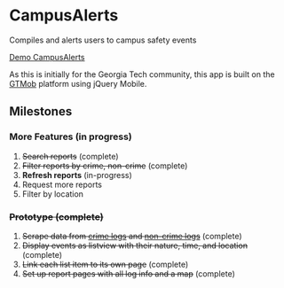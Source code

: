 CampusAlerts
============

Compiles and alerts users to campus safety events

[Demo CampusAlerts](http://m.cip.gatech.edu/developer/anelson35/w/CampusAlerts/content/)

As this is initially for the Georgia Tech community, this app is built on the [GTMob](http://gtmob.gatech.edu/) platform using jQuery Mobile.


Milestones
----------

### More Features (in progress)
1. ~~Search reports~~ (complete)
2. ~~Filter reports by crime, non-crime~~ (complete)
3. **Refresh reports** (in-progress)
4. Request more reports
5. Filter by location

### ~~Prototype (complete)~~
1. ~~Scrape data from [crime logs](http://www.police.gatech.edu/crimeinfo/crimelogs/crimelog.php) and [non-crime logs](http://www.police.gatech.edu/crimeinfo/crimelogs/noncrimelog.php)~~ (complete)
2. ~~Display events as listview with their nature, time, and location~~ (complete)
3. ~~Link each list item to its own page~~ (complete)
4. ~~Set up report pages with all log info and a map~~ (complete)

